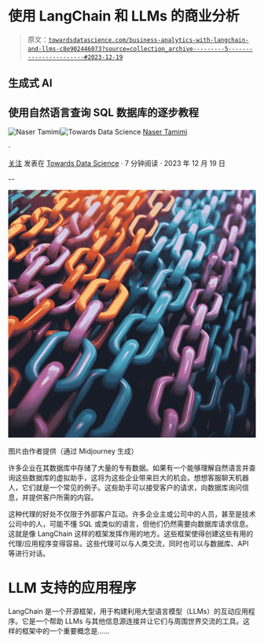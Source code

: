 # 使用 LangChain 和 LLMs 的商业分析

> 原文：[`towardsdatascience.com/business-analytics-with-langchain-and-llms-c8e902446073?source=collection_archive---------5-----------------------#2023-12-19`](https://towardsdatascience.com/business-analytics-with-langchain-and-llms-c8e902446073?source=collection_archive---------5-----------------------#2023-12-19)

## 生成式 AI

## 使用自然语言查询 SQL 数据库的逐步教程

[](https://tamimi-naser.medium.com/?source=post_page-----c8e902446073--------------------------------)![Naser Tamimi](https://tamimi-naser.medium.com/?source=post_page-----c8e902446073--------------------------------)[](https://towardsdatascience.com/?source=post_page-----c8e902446073--------------------------------)![Towards Data Science](https://towardsdatascience.com/?source=post_page-----c8e902446073--------------------------------) [Naser Tamimi](https://tamimi-naser.medium.com/?source=post_page-----c8e902446073--------------------------------)

·

[关注](https://medium.com/m/signin?actionUrl=https%3A%2F%2Fmedium.com%2F_%2Fsubscribe%2Fuser%2Ff94e8b97c7aa&operation=register&redirect=https%3A%2F%2Ftowardsdatascience.com%2Fbusiness-analytics-with-langchain-and-llms-c8e902446073&user=Naser+Tamimi&userId=f94e8b97c7aa&source=post_page-f94e8b97c7aa----c8e902446073---------------------post_header-----------) 发表在 [Towards Data Science](https://towardsdatascience.com/?source=post_page-----c8e902446073--------------------------------) · 7 分钟阅读 · 2023 年 12 月 19 日[](https://medium.com/m/signin?actionUrl=https%3A%2F%2Fmedium.com%2F_%2Fvote%2Ftowards-data-science%2Fc8e902446073&operation=register&redirect=https%3A%2F%2Ftowardsdatascience.com%2Fbusiness-analytics-with-langchain-and-llms-c8e902446073&user=Naser+Tamimi&userId=f94e8b97c7aa&source=-----c8e902446073---------------------clap_footer-----------)

--

[](https://medium.com/m/signin?actionUrl=https%3A%2F%2Fmedium.com%2F_%2Fbookmark%2Fp%2Fc8e902446073&operation=register&redirect=https%3A%2F%2Ftowardsdatascience.com%2Fbusiness-analytics-with-langchain-and-llms-c8e902446073&source=-----c8e902446073---------------------bookmark_footer-----------)![](img/5540ac3aed1e97360f2bf8286e9d3663.png)

图片由作者提供（通过 Midjourney 生成）

许多企业在其数据库中存储了大量的专有数据。如果有一个能够理解自然语言并查询这些数据库的虚拟助手，这将为这些企业带来巨大的机会。想想客服聊天机器人，它们就是一个常见的例子。这些助手可以接受客户的请求，向数据库询问信息，并提供客户所需的内容。

这种代理的好处不仅限于外部客户互动。许多企业主或公司中的人员，甚至是技术公司中的人，可能不懂 SQL 或类似的语言，但他们仍然需要向数据库请求信息。这就是像 LangChain 这样的框架发挥作用的地方。这些框架使得创建这些有用的代理/应用程序变得容易。这些代理可以与人类交流，同时也可以与数据库、API 等进行对话。

# LLM 支持的应用程序

LangChain 是一个开源框架，用于构建利用大型语言模型（LLMs）的互动应用程序。它是一个帮助 LLMs 与其他信息源连接并让它们与周围世界交流的工具。这样的框架中的一个重要概念是……
